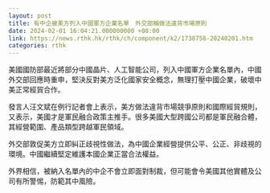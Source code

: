 ```yaml
---
layout: post
title: 有中企被美方列入中國軍方企業名單　外交部稱做法違背市場原則
date: 2024-02-01 16:04:21.000000000 +08:00
link: https://news.rthk.hk/rthk/ch/component/k2/1738758-20240201.htm
categories: rthk
---
```


美國國防部最近將部分中國晶片、人工智能公司，列入中國軍方企業名單內，中國外交部回應時重申，堅決反對美方泛化國家安全概念，無理打壓中國企業，破壞中美正常經貿合作。

發言人汪文斌在例行記者會上表示，美方做法違背市場競爭原則和國際經貿規則，又表示，美國才是軍民融合政策主推手。很多美國大型跨國公司都是軍民融合體，其經營範圍、產品類型跨越軍民領域。

外交部敦促美方立即糾正歧視性做法，為中國企業經營提供公平、公正、非歧視的環境。中國繼續堅定維護本國企業正當合法權益。

外界相信，被納入名單內的中企不會立即面對制裁，但可能會令美國其他實體及公司有所警惕，防範其中風險。

